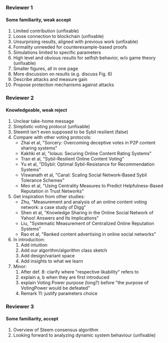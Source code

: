 ### Reviewer 1

#### Some familiarity, weak accept

1. Limited contribution (unfixable)
1. Loose connection to blockchain (unfixable)
1. Unsurprising results, aligned with previous work (unfixable)
1. Formality unneeded for counterexample-based proofs
1. Simulations limited to specific parameters
1. High level and obvious results for selfish behavior, w/o game theory (unfixable)
1. Smaller figures, all in one page
1. More discussion on results (e.g. discuss Fig. 6)
1. Describe attacks and measure gain
1. Propose protection mechanisms against attacks

### Reviewer 2

#### Knowledgeable, weak reject

1. Unclear take-home message
1. Simplistic voting protocol (unfixable)
1. Steemit isn't even supposed to be Sybil resilient (false)
1. Compare with other voting protocols:
   * Zhai et al, "Sorcery: Overcoming deceptive votes in P2P content sharing systems"
   * Kakhki et al, "Iolaus: Securing Online Content Rating Systems"
   * Tran et al, "Sybil-Resilient Online Content Voting"
   * Yu et al, "DSybil: Optimal Sybil-Resistance for Recommendation Systems"
   * Viswanath et al, "Canal: Scaling Social Network-Based Sybil Tolerance Schemes"
   * Meo et al, "Using Centrality Measures to Predict Helpfulness-Based Reputation in Trust Networks"
1. Get inspiration from other studies:
   * Zhu, "Measurement and analysis of an online content voting network: a case study of Digg"
   * Shen et al, "Knowledge Sharing in the Online Social Network of Yahoo! Answers and Its Implications"
   * Liu, "Systematic Measurement of Centralized Online Reputation Systems"
   * Rao et al, "Ranked content advertising in online social networks"
1. In introduction:
   1. Add intuition
   1. Add our algorithm/algorithm class sketch
   1. Add design/variant space
   1. Add insights to what we learn
1. Minor:
   1. After def. 8: clarify where "respective likability" refers to
   1. explain a, b when they are first introduced
   1. explain Voting Power purpose (long?) before "the purpose of VotingPower would be defeated"
   1. Remark 11: justify parameters choice

### Reviewer 3

#### Some familiarity, accept

1. Overview of Steem consensus algorithm
1. Looking forward to analyzing dynamic system behaviour (unfixable)
